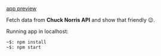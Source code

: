 [app preview](https://zeucampos.github.io/chuck-norris-jokes/)

Fetch data from **Chuck Norris API** and show that friendly 😉.

Running app in localhost: 
```
~$: npm install
~$: npm start
```
